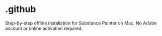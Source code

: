 # .github
Step-by-step offline installation for Substance Painter on Mac. No Adobe account or online activation required.
